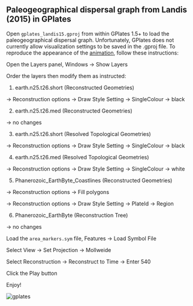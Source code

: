 Paleogeographical dispersal graph from Landis (2015) in GPlates
--------

Open `gplates_landis15.gproj` from within GPlates 1.5+ to load the paleogeographical dispersal graph.
Unfortunately, GPlates does not currently allow visualization settings to be saved in the .gproj file.
To reproduce the appearance of the [animation](https://figshare.com/s/2a8329e06c6d11e587bd06ec4b8d1f61), follow these instructions:

Open the Layers panel, Windows -> Show Layers

Order the layers then modify them as instructed:

1. earth.n25.t26.short (Reconstructed Geometries)
  
  -> Reconstruction options -> Draw Style Setting -> SingleColour -> black

2. earth.n25.t26.med (Reconstructed Geometries)
  
  -> no changes

3. earth.n25.t26.short (Resolved Topological Geometries)
  
  -> Reconstruction options -> Draw Style Setting -> SingleColour -> black

4. earth.n25.t26.med (Resolved Topological Geometries)
  
  -> Reconstruction options -> Draw Style Setting -> SingleColour -> white

5. Phanerozoic_EarthByte_Coastlines (Reconstructed Geometries)

  -> Reconstruction options -> Fill polygons

  -> Reconstruction options -> Draw Style Setting -> PlateId -> Region
  
6. Phanerozoic_EarthByte (Reconstruction Tree)

  -> no changes

Load the `area_markers.sym` file, Features -> Load Symbol File

Select View -> Set Projection -> Mollweide

Select Reconstruction -> Reconstruct to Time -> Enter 540

Click the Play button

Enjoy!

![gplates](https://raw.githubusercontent.com/mlandis/biogeo_dating/master/gplates/paleo_dispersal_graph_landis15.gif)
